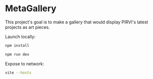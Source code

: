 # MetaGallery
This project's goal is to make a gallery that would display PIRVI's latest projects as art pieces.

Launch locally:

```bash
npm install
```

```bash
npm run dev
```

Expose to network:

```bash
vite --hosts
```
